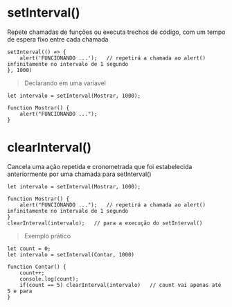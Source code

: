 # setInterval()
Repete chamadas de funções ou executa trechos de código, com um tempo de espera fixo entre cada chamada
    
    setInterval(() => {
        alert('FUNCIONANDO ...');   // repetirá a chamada ao alert() infinitamente no intervalo de 1 segundo
    }, 1000)
    
> Declarando em uma varíavel

    let intervalo = setInterval(Mostrar, 1000);

    function Mostrar() {
        alert("FUNCIONANDO ...");
    }

# clearInterval()
Cancela uma ação repetida e cronometrada que foi estabelecida anteriormente por uma chamada para setInterval()
    
    let intervalo = setInterval(Mostrar, 1000);

    function Mostrar() {
        alert("FUNCIONANDO ...");   // repetirá a chamada ao alert() infinitamente no intervalo de 1 segundo
    }
    clearInterval(intervalo);   // para a execução do setInterval()

> Exemplo prático

    let count = 0;
    let intervalo = setInterval(Contar, 1000)

    function Contar() {
        count++;
        console.log(count);
        if(count == 5) clearInterval(intervalo)   // count vai apenas até 5 e para
    }
